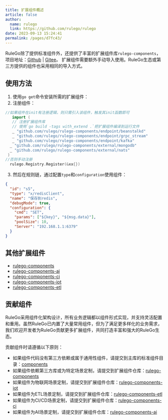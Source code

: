 ```yaml
---
title: 扩展组件概述
article: false
author: 
  name: rulego
  link: https://github.com/rulego/rulego
date: 2023-09-13 15:24:41
permalink: /pages/d7fc43/
---
```


RuleGo除了提供标准组件外，还提供了丰富的扩展组件库`rulego-components`，项目地址：[Github](https://github.com/rulego/rulego-components) | [Gitee](https://gitee.com/rulego/rulego-components)。
扩展组件需要额外手动导入使用。RuleGo生态或第三方提供的组件也采用相同的导入方式。

## 使用方法

1. 使用`go get`命令安装所需的扩展组件：
2. 注册组件：
```go
//如果组件在init有注册逻辑，则只需引入该组件，触发其init函数即可
   import (
   // 注册扩展组件库
   // 使用`go build -tags with_extend .`把扩展组件编译到运行文件
   _ "github.com/rulego/rulego-components/endpoint/beanstalkd"
   _ "github.com/rulego/rulego-components/endpoint/grpc_stream"
   _ "github.com/rulego/rulego-components/endpoint/kafka"
  _ "github.com/rulego/rulego-components/external/mongodb"
  _ "github.com/rulego/rulego-components/external/nats"
 )
//否则手动注册
  rulego.Registry.Register(&xx{})
```

3. 然后在规则链，通过配置`type`和`configuration`使用组件：
```json
{
  "id": "s5",
  "type": "x/redisClient",
  "name": "保存到redis",
  "debugMode": true,
  "configuration": {
    "cmd": "SET",
    "params": ["${key}", "${msg.data}"],
    "poolSize": 10,
    "Server": "192.168.1.1:6379"
  }
}
```

## 其他扩展组件
- [rulego-components](https://github.com/rulego/rulego-components)
- [rulego-components-ai](https://github.com/rulego/rulego-components-ai)
- [rulego-components-ci](https://github.com/rulego/rulego-components-ci)
- [rulego-components-iot](https://github.com/rulego/rulego-components-iot)
- [rulego-components-etl](https://github.com/rulego/rulego-components-etl)
## 贡献组件

RuleGo采用组件化架构设计，所有业务逻辑都以组件形式实现，并支持灵活配置和重用。虽然RuleGo已内置了大量常用组件，但为了满足更多样化的业务需求，我们欢迎开发者为RuleGo贡献更多扩展组件，共同打造丰富和强大的RuleGo生态。

贡献组件时请遵循以下原则：

- 如果组件代码没有第三方依赖或属于通用性组件，请提交到主库的标准组件目录：[components](https://github.com/rulego/rulego)
- 如果组件依赖第三方库或为特定场景定制，请提交到扩展组件仓库：[rulego-components](https://github.com/rulego/rulego-components)
- 如果组件为物联网场景定制，请提交到扩展组件仓库：[rulego-components-iot](https://github.com/rulego/rulego-components-iot)
- 如果组件为ETL场景定制，请提交到扩展组件仓库：[rulego-components-etl](https://github.com/rulego/rulego-components-etl)
- 如果组件为CI/CD场景定制，请提交到扩展组件仓库：[rulego-components-ci](https://github.com/rulego/rulego-components-ci)
- 如果组件为AI场景定制，请提交到扩展组件仓库：[rulego-components-ai](https://github.com/rulego/rulego-components-ai)

